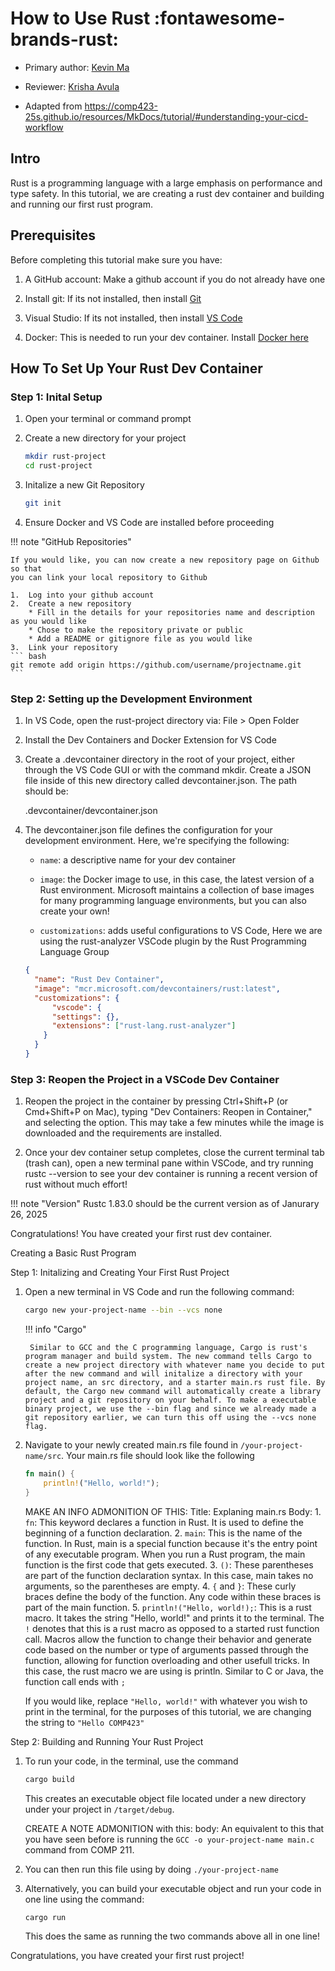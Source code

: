 # How to Use Rust :fontawesome-brands-rust:
* Primary author: [Kevin Ma](https://github.com/Kevinofma)

* Reviewer: [Krisha Avula](https://github.com/krisha188)

* Adapted from <https://comp423-25s.github.io/resources/MkDocs/tutorial/#understanding-your-cicd-workflow>

## Intro
Rust is a programming language with a large emphasis on performance and type safety. In this tutorial, we are creating a rust dev container and building and running our first rust program.

## Prerequisites
Before completing this tutorial make sure you have:

1. A GitHub account: Make a github account if you do not already have one

2. Install git: If its not installed, then install [Git](https://git-scm.com/book/en/v2/Getting-Started-Installing-Git)

3. Visual Studio: If its not installed, then install [VS Code](https://code.visualstudio.com)

4. Docker: This is needed to run your dev container. Install [Docker here](https://www.docker.com/products/docker-desktop/)


## How To Set Up Your Rust Dev Container

### Step 1: Inital Setup

1. Open your terminal or command prompt

2. Create a new directory for your project

    ``` bash
    mkdir rust-project
    cd rust-project
    ```

3. Initalize a new Git Repository

    ``` bash
    git init
    ```

4. Ensure Docker and VS Code are installed before proceeding


!!! note "GitHub Repositories"

    If you would like, you can now create a new repository page on Github so that
    you can link your local repository to Github
    
    1.  Log into your github account
    2.  Create a new repository
        * Fill in the details for your repositories name and description as you would like
        * Chose to make the repository private or public
        * Add a README or gitignore file as you would like
    3.  Link your repository
    ``` bash
    git remote add origin https://github.com/username/projectname.git
    ```

### Step 2: Setting up the Development Environment

1. In VS Code, open the rust-project directory via: File > Open Folder

2. Install the Dev Containers and Docker Extension for VS Code

3. Create a .devcontainer directory in the root of your project, either through
    the VS Code GUI or with the command mkdir. Create a JSON file inside of this
    new directory called devcontainer.json. The path should be:

  
    .devcontainer/devcontainer.json


4. The devcontainer.json file defines the configuration for your development environment. Here, we're specifying the following:

    * ``` name ```: a descriptive name for your dev container

    * ```image```: the Docker image to use, in this case, the latest version of a Rust environment. Microsoft maintains a collection of base images for many programming language environments, but you can also create your own!

    * ```customizations```: adds useful configurations to VS Code, Here we are using the rust-analyzer VSCode plugin by the Rust Programming Language Group
    
    ``` JSON
    {
      "name": "Rust Dev Container",
      "image": "mcr.microsoft.com/devcontainers/rust:latest",
      "customizations": {
          "vscode": {
          "settings": {},
          "extensions": ["rust-lang.rust-analyzer"]
        }
      }
    }
    ```

### Step 3: Reopen the Project in a VSCode Dev Container

1. Reopen the project in the container by pressing Ctrl+Shift+P (or Cmd+Shift+P on Mac), typing "Dev Containers: Reopen in Container," and selecting the option. This may take a few minutes while the image is downloaded and the requirements are installed.

2. Once your dev container setup completes, close the current terminal tab (trash can), open a new terminal pane within VSCode, and try running rustc --version to see your dev container is running a recent version of rust without much effort!


!!! note "Version"
    Rustc 1.83.0 should be the current version as of Janurary 26, 2025 

Congratulations! You have created your first rust dev container.

Creating a Basic Rust Program

Step 1: Initalizing and Creating Your First Rust Project

1. Open a new terminal in VS Code and run the following command:

    ```bash
    cargo new your-project-name --bin --vcs none
    ```

    !!! info "Cargo"

        Similar to GCC and the C programming language, Cargo is rust's program manager and build system. The new command tells Cargo to create a new project directory with whatever name you decide to put after the new command and will initalize a directory with your project name, an src directory, and a starter main.rs rust file. By default, the Cargo new command will automatically create a library project and a git repository on your behalf. To make a executable binary project, we use the --bin flag and since we already made a git repository earlier, we can turn this off using the --vcs none flag.

2. Navigate to your newly created main.rs file found in ```/your-project-name/src```. Your main.rs file should look like the following

    ```rust
    fn main() {
        println!("Hello, world!");
    }
    ```

    MAKE AN INFO ADMONITION OF THIS:
    Title: Explaning main.rs
    Body:
        1. ```fn```: This keyword declares a function in Rust. It is used to define the beginning of a function declaration.
        2. ```main```: This is the name of the function. In Rust, main is a special function because it's the entry point of any executable program. When you run a Rust program, the main function is the first code that gets executed.
        3. ```()```: These parentheses are part of the function declaration syntax. In this case, main takes no arguments, so the parentheses are empty.
        4. ```{``` and ```}```: These curly braces define the body of the function. Any code within these braces is part of the main function.
        5. ```println!("Hello, world!);```: This is a rust macro. It takes the string "Hello, world!" and prints it to the terminal. The ```!``` denotes that this is a rust macro as opposed to a started rust function call. Macros allow the function to change their behavior and generate code based on the number or type of arguments passed through the function, allowing for function overloading and other usefull tricks. In this case, the rust macro we are using is println. Similar to C or Java, the function call ends with ```;```

    
    If you would like, replace ```"Hello, world!"``` with whatever you wish to print in the terminal, for the purposes of this tutorial, we are changing the string to ```"Hello COMP423"```

Step 2: Building and Running Your Rust Project

1. To run your code, in the terminal, use the command

    ```bash
    cargo build
    ```

    This creates an executable object file located under a new directory under your project in ```/target/debug```.

    CREATE A NOTE ADMONITION with this:
    body: An equivalent to this that you have seen before is running the ```GCC -o your-project-name main.c``` command from COMP 211.

2. You can then run this file using by doing ```./your-project-name```

3. Alternatively, you can build your executable object and run your code in one line using the command:

    ```bash
    cargo run
    ```

    This does the same as running the two commands above all in one line!


Congratulations, you have created your first rust project!


